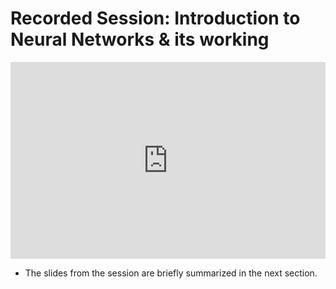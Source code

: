 # Recorded Session: Introduction to Neural Networks & its working

<iframe width="100%" height="315" src="https://youtube.com/embed/gdkrXWhs2wA" title="YouTube video player" frameborder="0" allow="accelerometer; autoplay; clipboard-write; encrypted-media; gyroscope; picture-in-picture" allowfullscreen></iframe>


* The slides from the session are briefly summarized in the next section.